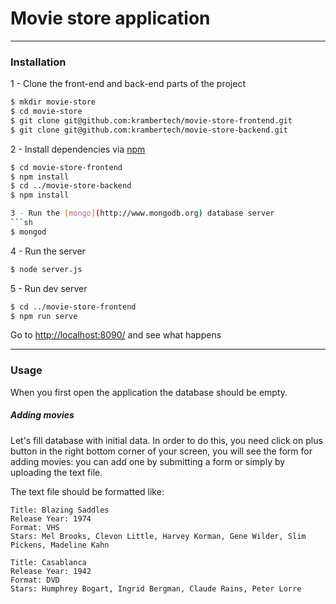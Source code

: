 # Movie store application
---
### Installation

1 - Clone the front-end and back-end parts of the project

```sh
$ mkdir movie-store
$ cd movie-store
$ git clone git@github.com:krambertech/movie-store-frontend.git
$ git clone git@github.com:krambertech/movie-store-backend.git
```

2 - Install dependencies via [npm](https://www.npmjs.com)
```sh
$ cd movie-store-frontend
$ npm install
$ cd ../movie-store-backend
$ npm install

3 - Run the [mongo](http://www.mongodb.org) database server
```sh
$ mongod
```

4 - Run the server
```sh
$ node server.js
```

5 - Run dev server
```sh
$ cd ../movie-store-frontend
$ npm run serve
```

Go to [http://localhost:8090/](http://localhost:8090/#/) and see what happens

---
### Usage
When you first open the application the database should be empty. 

##### Adding movies

Let's fill database with initial data. 
In order to do this, you need click on plus button in the right bottom corner of your screen, you will see the form for adding movies: you can add one by submitting a form or simply by uploading the text file. 

The text file should be formatted like:
```
Title: Blazing Saddles
Release Year: 1974
Format: VHS
Stars: Mel Brooks, Clevon Little, Harvey Korman, Gene Wilder, Slim Pickens, Madeline Kahn

Title: Casablanca
Release Year: 1942
Format: DVD
Stars: Humphrey Bogart, Ingrid Bergman, Claude Rains, Peter Lorre
```

